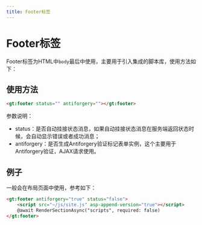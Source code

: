 ```yaml
---
title: Footer标签
---
```


# Footer标签

Footer标签为HTML中`body`最后中使用，主要用于引入集成的脚本库，使用方法如下：

## 使用方法

```html
<gt:footer status="" antiforgery=""></gt:footer>
```

参数说明：

* status：是否自动挂接状态消息，如果自动挂接状态消息在服务端返回状态时候，会自动显示错误或者成功消息；
* antiforgery：是否生成Antiforgery验证标记表单实例，这个主要用于Antiforgery验证，AJAX请求使用。

## 例子

一般会在布局页面中使用，参考如下：

```html
<gt:footer antiforgery="true" status="false">
    <script src="~/js/site.js" asp-append-version="true"></script>
    @await RenderSectionAsync("scripts", required: false)
</gt:footer>
```